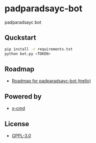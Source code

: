 # padparadsayc-bot

padparadsayc bot

## Quckstart

```bash
pip install -r requirements.txt
python bot.py <TOKEN>
```

## Roadmap

- [Roadmap for padparadsayc-bot (trello)](https://trello.com/b/TnJ9brIM/padparadsayc-bot)

## Powered by

- [x-cmd](https://www.x-cmd.com/)

## License

- [GPPL-3.0](https://www.gnu.org/licenses/gpl-3.0.en.html)